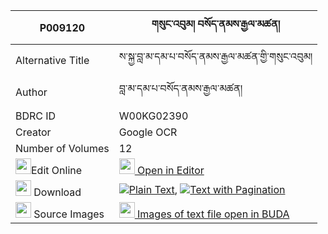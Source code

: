 |P009120|གསུང་འབུམ། བསོད་ནམས་རྒྱལ་མཚན། 
| --- | --- 
|Alternative Title |ས་སྐྱ་བླ་མ་དམ་པ་བསོད་ནམས་རྒྱལ་མཚན་གྱི་གསུང་འབུམ།
|Author| བླ་མ་དམ་པ་བསོད་ནམས་རྒྱལ་མཚན།
|BDRC ID | W00KG02390
|Creator | Google OCR
|Number of Volumes| 12
|<img width="25" src="https://img.icons8.com/color/25/000000/edit-property.png">Edit Online| [<img width="25" src="https://avatars.githubusercontent.com/u/45091458?s=200&v=4"> Open in Editor](http://editor.openpecha.org/P009120)
|<img width="25" src="https://img.icons8.com/fluent/48/000000/download-2.png"/>  Download | [![](https://img.icons8.com/color/20/000000/txt.png)Plain Text](https://github.com/Openpecha/P009120/releases/download/v2/sungbum_sonam_gyaltsen_plain_P009120.zip), [![](https://img.icons8.com/color/20/000000/txt.png)Text with Pagination](https://github.com/Openpecha/P009120/releases/download/v2/sungbum_sonam_gyaltsen_pages_P009120.zip)
|<img width="25" src="https://img.icons8.com/plasticine/100/000000/pictures-folder.png"/>  Source Images | [<img width="25" src="https://library.bdrc.io/icons/BUDA-small.svg"> Images of text file open in BUDA](https://library.bdrc.io/show/bdr:W00KG02390)